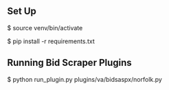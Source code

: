 Set Up
------
  $ source venv/bin/activate

  $ pip install -r requirements.txt

Running Bid Scraper Plugins
---------------------------
  $ python run_plugin.py plugins/va/bidsaspx/norfolk.py
